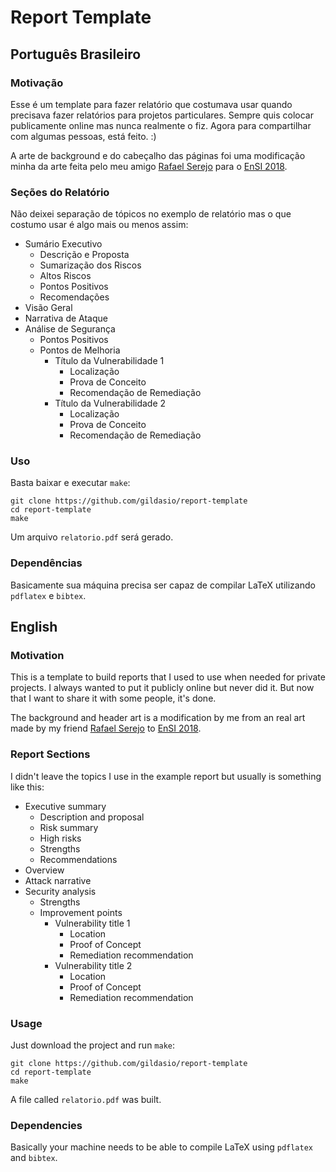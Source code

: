 # Report Template

## Português Brasileiro

### Motivação

Esse é um template para fazer relatório que costumava usar quando precisava
fazer relatórios para projetos particulares. Sempre quis colocar publicamente
online mas nunca realmente o fiz. Agora para compartilhar com algumas pessoas,
está feito. :)

A arte de background e do cabeçalho das páginas foi uma modificação minha da
arte feita pelo meu amigo [Rafael Serejo](https://github.com/rafaelbsfarias)
para o [EnSI 2018](https://ensi.pop-ba.rnp.br/2018/).

### Seções do Relatório

Não deixei separação de tópicos no exemplo de relatório mas o que costumo usar
é algo mais ou menos assim:

- Sumário Executivo
    - Descrição e Proposta
    - Sumarização dos Riscos
    - Altos Riscos
    - Pontos Positivos
    - Recomendações
- Visão Geral
- Narrativa de Ataque
- Análise de Segurança
    - Pontos Positivos
    - Pontos de Melhoria
        - Título da Vulnerabilidade 1
            - Localização
            - Prova de Conceito
            - Recomendação de Remediação
        - Título da Vulnerabilidade 2
            - Localização
            - Prova de Conceito
            - Recomendação de Remediação

### Uso

Basta baixar e executar `make`:

```
git clone https://github.com/gildasio/report-template
cd report-template
make
```

Um arquivo `relatorio.pdf` será gerado.

### Dependências

Basicamente sua máquina precisa ser capaz de compilar LaTeX utilizando
`pdflatex` e `bibtex`.

## English

### Motivation

This is a template to build reports that I used to use when needed for private
projects. I always wanted to put it publicly online but never did it. But now
that I want to share it with some people, it's done.

The background and header art is a modification by me from an real art made by
my friend [Rafael Serejo](https://github.com/rafaelbsfarias) to [EnSI
2018](https://ensi.pop-ba.rnp.br/2018/).

### Report Sections

I didn't leave the topics I use in the example report but usually is something
like this:

- Executive summary
    - Description and proposal
    - Risk summary
    - High risks
    - Strengths
    - Recommendations
- Overview
- Attack narrative
- Security analysis
    - Strengths
    - Improvement points
        - Vulnerability title 1
            - Location
            - Proof of Concept
            - Remediation recommendation
        - Vulnerability title 2
            - Location
            - Proof of Concept
            - Remediation recommendation

### Usage

Just download the project and run `make`:

```
git clone https://github.com/gildasio/report-template
cd report-template
make
```

A file called `relatorio.pdf` was built.

### Dependencies

Basically your machine needs to be able to compile LaTeX using `pdflatex` and
`bibtex`.
